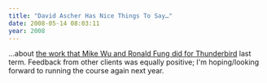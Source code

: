 ```yaml
---
title: "David Ascher Has Nice Things To Say…"
date: 2008-05-14 08:03:11
year: 2008
---
```

…about <a href="http://ascher.ca/blog/2008/05/13/university-of-toronto-student-projects/">the work that Mike Wu and Ronald Fung did for Thunderbird</a> last term.  Feedback from other clients was equally positive; I'm hoping/looking forward to running the course again next year.
